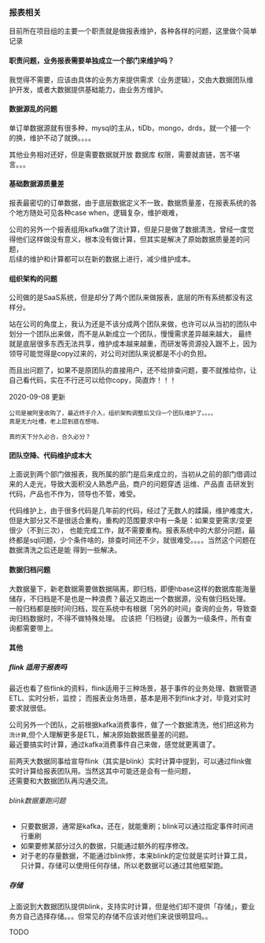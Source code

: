 ### 报表相关

目前所在项目组的主要一个职责就是做报表维护，各种各样的问题，这里做个简单记录

#### 职责问题，业务报表需要单独成立一个部门来维护吗？
我觉得不需要，应该由具体的业务方来提供需求（业务逻辑），交由大数据团队维护开发，或者大数据提供基础能力，由业务方维护。

#### 数据源乱的问题
单订单数据源就有很多种，mysql的主从，tiDb，mongo，drds，就一个接一个的换，维护不动了就换。。。。

其他业务相对还好，但是需要数据就开放 数据库 权限，需要就直链，苦不堪言。。。

#### 基础数据源质量差
报表最密切的订单数据，由于底层数据定义不一致，数据质量差，在报表系统的各个地方随处可见各种case when，逻辑复杂，维护艰难，

公司的另外一个报表组用kafka做了流计算，但是只是做了数据清洗，曾经一度觉得他们这样做没有意义，根本没有做计算，但其实是解决了原始数据质量差的问题，  
后续的维护和计算都可以在新的数据上进行，减少维护成本。

#### 组织架构的问题
公司做的是SaaS系统，但是却分了两个团队来做报表，底层的所有系统都没有这样分。

站在公司的角度上，我认为还是不该分成两个团队来做，也许可以从当初的团队中划分一个团队出来做，而不是从新成立一个团队，慢慢需求差异越来越大，
最终就是底层很多东西无法共享，维护成本越来越重，而研发等资源投入跟不上，因为领导可能觉得是copy过来的，对公司对团队来说都是不小的负担。

而且出问题了，如果不是原团队的直接用户，还不给排查问题，要不就推给你，让自己看代码，实在不行还可以给你copy，简直炸！！！

2020-09-08 更新
~~~
公司是被阿里收购了，最近终于介入，组织架构调整后又归一个团队维护了。。。。
真是无力吐槽，老上层到底在想啥。

真的天下分久必合，合久必分？
~~~



#### 团队空降、代码维护成本大
上面说到两个部门做报表，我所属的部门是后来成立的，当初从之前的部门借调过来的人走光，导致大面积没人熟悉产品，商户的问题穿透 运维、产品直
击研发到代码，产品也不作为，领导也不管，难受。

代码维护上，由于很多代码是几年前的代码，经过了无数人的蹂躏，维护难度大，但是大部分又不是很适合重构，重构的范围要求中有一条是：如果变更需求/变更很少（不到三次），
也能完成工作，就不需要重构。报表系统中的大部分问题，最终都是sql问题，少个条件啥的，排查时间还不少，就很难受。。。。当然这个问题在数据清洗之后还是能
得到一些解决。

#### 数据归档问题
大数据量下，新老数据需要做数据隔离，即归档，即便hbase这样的数据库能海量储存，不归档是不是也是一种浪费？最近又跑出一个数据源，没有做归档处理。
一般归档都是按时间归档，现在系统中有根据「另外的时间」查询的业务，导致查询归档数据时，不得不做特殊处理。
应该把「归档键」设置为一级条件，所有查询都需要带上。

#### 其他

##### flink 适用于报表吗
最近也看了些flink的资料，flink适用于三种场景，基于事件的业务处理、数据管道ETL、实时分析，监控；
而报表业务场景，基本是用不到flink才对，毕竟对实时要求就很低。

公司另外一个团队，之前根据kafka消费事件，做了一个数据清洗，他们把这称为``流计算``,但个人理解更多是ETL，解决原始数据质量差的问题。  
最近要搞实时计算，通过kafka消费事件自己来做，感觉就更离谱了。

前两天大数据同事给宣导flink（其实是blink）实时计算中提到，可以通过flink做实时计算给报表团队用。当然这其中可能还是会有一些问题，  
还需要和大数据团队再沟通交流。

###### blink数据重跑问题
- 只要数据源，通常是kafka，还在，就能重刷；blink可以通过指定事件时间进行重刷
- 如果要修某部分过久的数据，只能通过额外的程序修改。
- 对于老的存量数据，不能通过blink修，本来blink的定位就是实时计算工具，只计算，存储可以使用任何存储，所以老数据可以通过其他框架跑。

##### 存储
上面说到大数据团队提供blink，支持实时计算，但是他们却不提供「存储」，要业务方自己选择存储。。。但常见的存储不应该对他们来说很明显吗。。

TODO


